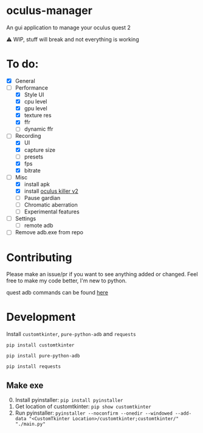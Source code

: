 # oculus-manager
An gui application to manage your oculus quest 2

⚠️ WIP, stuff will break and not everything is working

# To do:
- [x] General
- [ ] Performance
    - [x] Style UI
    - [x] cpu level
    - [x] gpu level
    - [x] texture res
    - [x] ffr
    - [ ] dynamic ffr
- [ ] Recording
    - [x] UI
    - [x] capture size
    - [ ] presets
    - [x] fps
    - [x] bitrate
- [ ] Misc
    - [x] install apk
    - [x] install [oculus killer v2](https://github.com/LibreQuest/OculusKiller)
    - [ ] Pause gardian
    - [ ] Chromatic aberration
    - [ ] Experimental features
- [ ] Settings
    - [ ] remote adb
- [ ] Remove adb.exe from repo

# Contributing
Please make an issue/pr if you want to see anything added or changed. Feel free to make my code better, I'm new to python.

quest adb commands can be found [here](https://smartglasseshub.com/quest-2-adb-commands/)

# Development
Install `customtkinter`, `pure-python-adb` and `requests`

`pip install customtkinter`

`pip install pure-python-adb`

`pip install requests`

## Make exe
0. Install pyinstaller:
`pip install pyinstaller`
1. Get location of customtkinter:
`pip show customtkinter`
2. Run pyinstaller:
`pyinstaller --noconfirm --onedir --windowed --add-data "<CustomTkinter Location>/customtkinter;customtkinter/"  "./main.py"`